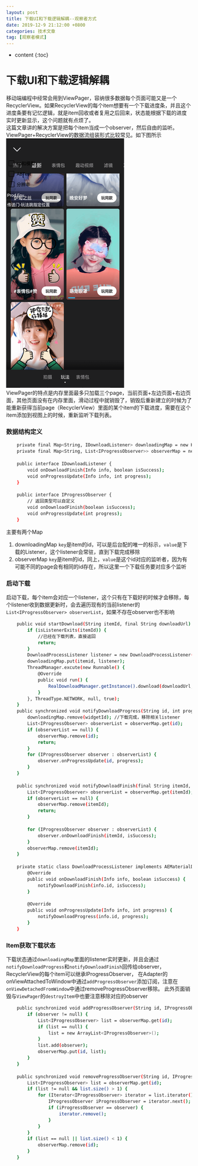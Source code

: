 ```yaml
---
layout: post
title: 下载UI和下载逻辑解耦--观察者方式
date: 2019-12-9 21:12:00 +0800
categories: 技术文章
tag: [观察者模式]
---
```


* content
{:toc}

# 下载UI和下载逻辑解耦
移动端编程中经常会用到ViewPager，容纳很多数据每个页面可能又是一个RecyclerView。如果RecyclerView的每个item想要有一个下载进度条，并且这个进度条要有记忆逻辑，就是item回收或者复用之后回来，状态能根据下载的进度实时更新显示，这个问题就有点烦了。  
这篇文章讲的解决方案是把每个item当成一个observer，然后自由的监听。  
ViewPager+RecyclerView的数据流组装形式比较常见。如下图所示  
![示意图1](https://github.com/hqglichao/hqglichao.github.io/blob/master/styles/images/progress_observer.png)  
ViewPager的特点是内存里面最多只加载三个page，当前页面+左边页面+右边页面，其他页面没有在内存里面，滑动过程中就销毁了，销毁后重新建立的时候为了能重新获得当前page（RecyclerView）里面的某个item的下载进度，需要在这个item添加到视图上的时候，重新监听下载列表。  
### 数据结构定义  
```bash
    private final Map<String, IDownloadListener> downloadingMap = new HashMap<>();
    private final Map<String, List<IProgressObserver>> observerMap = new HashMap<>();

    public interface IDownloadListener {
        void onDownloadFinish(Info info, boolean isSuccess);
        void onProgressUpdate(Info info, int progress);
    }

    public interface IProgressObserver {
        // 返回类型可以自定义
        void onDownloadFinish(boolean isSuccess);
        void onProgressUpdate(int progress);
    }
``` 
主要有两个Map
1. downloadingMap `key`是item的id，可以是后台配的唯一的标示，`value`是下载的Listener，这个listener会常驻，直到下载完成移除
2. observerMap `key`是item的id，同上，`value`是这个id对应的监听者，因为有可能不同的page会有相同的id存在，所以这里一个下载任务要对应多个监听

### 启动下载
启动下载，每个item会对应一个listener，这个只有在下载好的时候才会移除，每个listener收到数据更新时，会去遍历现有的当前listener的`List<IProgressObserver> observerList`，如果不存在observer也不影响
```bash
    public void startDownload(String itemId, final String downloadUrl) {
        if (isListenerExits(itemId)) {
            //已经在下载列表，直接返回
            return;
        }
        DownloadProcessListener listener = new DownloadProcessListener();
        downloadingMap.put(itemid, listener);
        ThreadManager.excute(new Runnable() {
            @Override
            public void run() {
                RealDownloadManager.getInstance().download(downloadUrl, listener);
            }
        }, ThreadType.NETWORK, null, true);
    }
    public synchronized void notifyDownloadProgress(String id, int progress) {
        downloadingMap.remove(widgetId); //下载完成，移除相关listener
        List<IProgressObserver> observerList = observerMap.get(id);
        if (observerList == null) {
            observerMap.remove(id);
            return;
        }
        for (IProgressObserver observer : observerList) {
            observer.onProgressUpdate(id, progress);
        }
    }

    public synchronized void notifyDownloadFinish(final String itemId, boolean isSuccess) {
        List<IProgressObserver> observerList = observerMap.get(itemId);
        if (observerList == null) {
            observerMap.remove(itemId);
            return;
        }
        
        for (IProgressObserver observer : observerList) {
            observer.onDownloadFinish(itemId, isSuccess);
        }
        observerMap.remove(itemId);
    }

    private static class DownloadProcessListener implements AEMaterialDownloader.MaterialDownloadListener {
        @Override
        public void onDownloadFinish(Info info, boolean isSuccess) {
            notifyDownloadFinish(info.id, isSuccess);
        }

        @Override
        public void onProgressUpdate(Info info, int progress) {
            notifyDownloadProgress(info.id, progress);
        }
    }
```

### Item获取下载状态
下载状态通过`downloadingMap`里面的listener实时更新，并且会通过`notifyDownloadProgress`和`notifyDownloadFinish`回传给observer，RecyclerView的每个item可以继承IProgressObserver，
在Adapter的onViewAttachedToWindow中通过`addProgressObserver`添加订阅，注意在`onViewDetachedFromWindow`中通过removeProgressObserver移除。
此外页面销毁与`ViewPager`的`destroyItem`中也要注意移除对应的observer
```bash
    public synchronized void addProgressObserver(String id, IProgressObserver observer) {
        if (observer != null) {
            List<IProgressObserver> list = observerMap.get(id);
            if (list == null) {
                list = new ArrayList<IProgressObserver>();
            }
            list.add(observer);
            observerMap.put(id, list);
        }
    }

    public synchronized void removeProgressObserver(String id, IProgressObserver observer) {
        List<IProgressObserver> list = observerMap.get(id);
        if (list != null && list.size() > 1) {
            for (Iterator<IProgressObserver> iterator = list.iterator(); iterator.hasNext();) {
                IProgressObserver iProgressObserver = iterator.next();
                if (iProgressObserver == observer) {
                    iterator.remove();
                }
            }
        }
        if (list == null || list.size() < 1) {
            observerMap.remove(id);
        }
    }
```